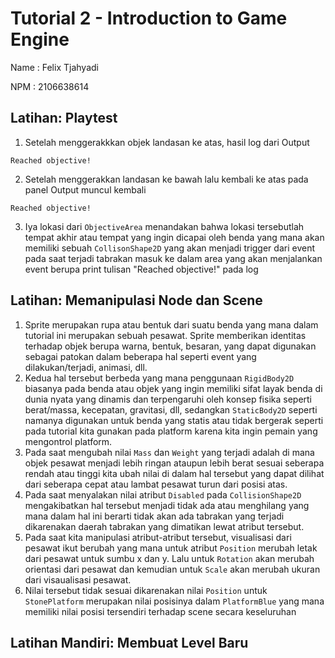 # Tutorial 2 - Introduction to Game Engine

Name : Felix Tjahyadi

NPM : 2106638614

## Latihan: Playtest
1. Setelah menggerakkkan objek landasan ke atas, hasil log dari Output
```
Reached objective!
```
2. Setelah menggerakkan landasan ke bawah lalu kembali ke atas pada panel Output muncul kembali
```
Reached objective!
```
3. Iya lokasi dari `ObjectiveArea` menandakan bahwa lokasi tersebutlah tempat akhir atau tempat yang ingin dicapai oleh benda yang mana akan memiliki sebuah `CollisonShape2D` yang akan menjadi trigger dari event pada saat terjadi tabrakan masuk ke dalam area yang akan menjalankan event berupa print tulisan "Reached objective!" pada log

## Latihan: Memanipulasi Node dan Scene
1. Sprite merupakan rupa atau bentuk dari suatu benda yang mana dalam tutorial ini merupakan sebuah pesawat. Sprite memberikan identitas terhadap objek berupa warna, bentuk, besaran, yang dapat digunakan sebagai patokan dalam beberapa hal seperti event yang dilakukan/terjadi, animasi, dll.
2. Kedua hal tersebut berbeda yang mana penggunaan `RigidBody2D` biasanya pada benda atau objek yang ingin memiliki sifat layak benda di dunia nyata yang dinamis dan terpengaruhi oleh konsep fisika seperti berat/massa, kecepatan, gravitasi, dll, sedangkan `StaticBody2D` seperti namanya digunakan untuk benda yang statis atau tidak bergerak seperti pada tutorial kita gunakan pada platform karena kita ingin pemain yang mengontrol platform.
3. Pada saat mengubah nilai `Mass` dan `Weight` yang terjadi adalah di mana objek pesawat menjadi lebih ringan ataupun lebih berat sesuai seberapa rendah atau tinggi kita ubah nilai di dalam hal tersebut yang dapat dilihat dari seberapa cepat atau lambat pesawat turun dari posisi atas.
4. Pada saat menyalakan nilai atribut `Disabled` pada `CollisionShape2D` mengakibatkan hal tersebut menjadi tidak ada atau menghilang yang mana dalam hal ini berarti tidak akan ada tabrakan yang terjadi dikarenakan daerah tabrakan yang dimatikan lewat atribut tersebut.
5. Pada saat kita manipulasi atribut-atribut tersebut, visualisasi dari pesawat ikut berubah yang mana untuk atribut `Position` merubah letak dari pesawat untuk sumbu x dan y. Lalu untuk `Rotation` akan merubah orientasi dari pesawat dan kemudian untuk `Scale` akan merubah ukuran dari visaualisasi pesawat.
6. Nilai tersebut tidak sesuai dikarenakan nilai `Position` untuk `StonePlatform` merupakan nilai posisinya dalam `PlatformBlue` yang mana memiliki nilai posisi tersendiri terhadap scene secara keseluruhan

## Latihan Mandiri: Membuat Level Baru

